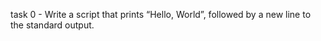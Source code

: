 task 0 - Write a script that prints “Hello, World”, followed by a new line to the standard output.

